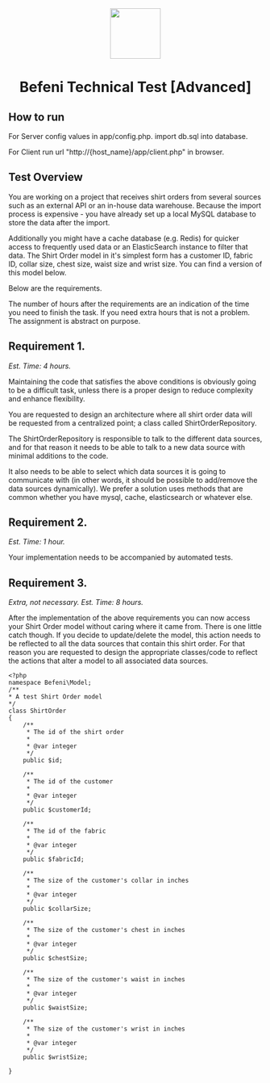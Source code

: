<center>
<img src="https://cdn.website-editor.net/7faf6d1ccff4459495853794e59fe9be/dms3rep/multi/mobile/Befeni_ohne_Claim.png" height="100">

# Befeni Technical Test [Advanced]
</center>

## How to run

For Server
config values in app/config.php.
import db.sql into database.

For Client
run url "http://{host_name}/app/client.php" in browser.

## Test Overview

You are working on a project that receives shirt orders from several sources such as an external API or an in-house data warehouse. Because the import process is expensive - you have already set up a local MySQL database to store the data after the import.

Additionally you might have a cache database (e.g. Redis) for quicker access to frequently used data or an ElasticSearch instance to filter that data. The Shirt Order model in it's simplest form has a customer ID, fabric ID, collar size, chest size, waist size and wrist size. You can find a version of this model below.

Below are the requirements.

The number of hours after the requirements are an indication of the time you need to finish the task. If you need extra hours that is not a problem. The assignment is abstract on purpose.

## Requirement 1.

*Est. Time: 4 hours.*

Maintaining the code that satisfies the above conditions is obviously going to be a difficult task, unless there is a proper design to reduce complexity and enhance flexibility.

You are requested to design an architecture where all shirt order data will be requested from a centralized point; a class called ShirtOrderRepository.

The ShirtOrderRepository is responsible to talk to the different data sources, and for that reason it needs to be able to talk to a new data source with minimal additions to the code.

It also needs to be able to select which data sources it is going to communicate with (in other words, it should be possible to add/remove the data sources dynamically). We prefer a solution uses methods that are common whether you have mysql, cache, elasticsearch or whatever else.

## Requirement 2.

*Est. Time: 1 hour.*

Your implementation needs to be accompanied by automated tests​.

## Requirement 3.

*Extra, not necessary. Est. Time: 8 hours.*

After the implementation of the above requirements you can now access your Shirt Order model without caring where it came from. There is one little catch though. If you decide to update/delete the model, this action needs to be reflected to all the data sources that contain this shirt order. For that reason you are requested to design the appropriate classes/code to reflect the actions that alter a model to all associated data sources.

```
<?php
namespace Befeni\Model;
/**
* A test Shirt Order model
*/
class ShirtOrder
{
	/**
	 * The id of the shirt order
	 *
	 * @var integer
	 */
	public $id;
	
	/**
	 * The id of the customer
	 *
	 * @var integer
	 */
	public $customerId;
	
	/**
	 * The id of the fabric
	 *
	 * @var integer
	 */
	public $fabricId;
	
	/**
	 * The size of the customer's collar in inches
	 *
	 * @var integer
	 */
	public $collarSize;
	
	/**
	 * The size of the customer's chest in inches
	 *
	 * @var integer
	 */
	public $chestSize;
	
	/**
	 * The size of the customer's waist in inches
	 *
	 * @var integer
	 */
	public $waistSize;
	
	/**
	 * The size of the customer's wrist in inches
	 *
	 * @var integer
	 */
	public $wristSize;
	
}
```